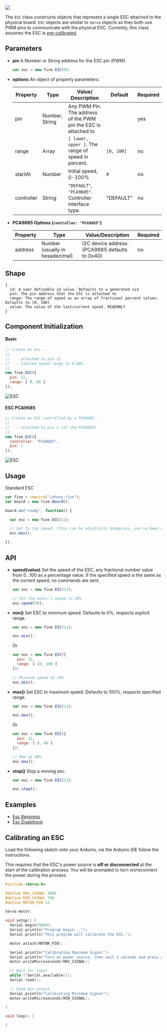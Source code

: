 ![](http://i.gyazo.com/cd7a0b9df8390de58cecdb589fc8cb1c.png)

The `ESC` class constructs objects that represent a single ESC attached to the physical board. `ESC` objects are similar to `Servo` objects as they both use PWM pins to communicate with the physical ESC. Currently, this class assumes the ESC is [pre-calibrated](#wiki-calibrating-an-esc).


## Parameters

- **pin** A Number or String address for the ESC pin (PWM).
  ```js
  var esc = new five.ESC(9);
  ```



- **options** An object of property parameters.

  | Property | Type           | Value/ Description                                                                        | Default| Required |
  |----------|----------------|----------------------------------------|------------------------------------------------------------------------------------|----------|
  | pin      | Number, String | Any PWM Pin. The address of the PWM pin the ESC is attached to || yes      |
  | range    | Array          | `[ lower, upper ]`. The range of speed in percent. | `[0, 100]`                                | no       |
  | startAt  | Number         | Initial speed, 0-100% | `0` | no       |
  | controller    | String  | `"DEFAULT"`, `"PCA9685"`. Controller interface type. | "DEFAULT"                                           | no       |
- **PCA9685 Options (`controller: "PCA9685"`)** 

  | Property | Type                            | Value/Description                              | Required |
  |---------------|---------------------------------|------------------------------------------------|----------|
  | address       | Number (usually in hexadecimal) | I2C device address. (PCA9685 defaults to 0x40) | no       |


## Shape

```
{ 
  id: A user definable id value. Defaults to a generated uid
  pin: The pin address that the ESC is attached to
  range: The range of speed as an array of fractional percent values. Defaults to [0, 100]
  value: The value of the last/current speed. READONLY
}
```

## Component Initialization


#### Basic

```js
// Create an esc...
// 
//   - attached to pin 12
//   - limited speed range to 0-80%
//
new five.ESC({
  pin: 12, 
  range: [ 0, 80 ]
});
```

![ESC](https://raw.github.com/rwaldron/johnny-five/master/docs/breadboard/esc-keypress.png)


#### ESC PCA9685

```js
// Create an ESC controlled by a PCA9685...
// 
//   - attached to pin 1 (of the PCA9685)
//
new five.ESC({
  controller: "PCA9685",
  pin: 1
});
```

![ESC](https://raw.github.com/rwaldron/johnny-five/master/docs/breadboard/esc-PCA9685-b.png)


## Usage

Standard ESC
```js
var five = require("johnny-five");
var board = new five.Board();

board.on("ready", function() {

  var esc = new five.ESC(11);

  // Set to top speed. (this can be physically dangerous, you've been warned.)
  esc.max();

});
```

## API

- **speed(value)** Set the speed of the ESC, any fractional number value from 0...100 as a percentage value. If the specified speed is the same as the current speed, no commands are sent.
  ```js
  var esc = new five.ESC(11);

  // Set the motor's speed to 50%
  esc.speed(50);
  ```

- **min()** Set ESC to minimum speed. Defaults to 0%, respects explicit range.
  ```js
  var esc = new five.ESC(11);

  esc.min();
  ```
  Or 
  ```js
  var esc = new five.ESC({
    pin: 11, 
    range: [ 10, 100 ]
  });

  // Minimum speed at 10%
  esc.min();
  ```

- **max()** Set ESC to maximum speed. Defaults to 100%, respects specified range.
  ```js
  var esc = new five.ESC(11);

  esc.max();
  ```
  Or 
  ```js
  var esc = new five.ESC({
    pin: 11, 
    range: [ 0, 80 ]
  });

  // Max at 80%
  esc.max();
  ```

- **stop()** Stop a moving esc. 
  ```js
  var esc = new five.ESC(12);

  esc.stop();
  ```


<!--remove-start-->

## Examples
- [Esc Keypress](https://github.com/rwldrn/johnny-five/blob/master/docs/esc-keypress.md)
- [Esc Dualshock](https://github.com/rwldrn/johnny-five/blob/master/docs/esc-dualshock.md)

<!--remove-end-->

## Calibrating an ESC

Load the following sketch onto your Arduino, via the Arduino IDE follow the instructions.

This requires that the ESC's power source is **off or disconnected** at the start of the calibration process. You will be prompted to turn on/reconnect the power during the process.

```c
#include <Servo.h>

#define MAX_SIGNAL 2000
#define MIN_SIGNAL 700
#define MOTOR_PIN 12

Servo motor;

void setup() {
  Serial.begin(9600);
  Serial.println("Program begin...");
  Serial.println("This program will calibrate the ESC.");

  motor.attach(MOTOR_PIN);

  Serial.println("Calibrating Maximum Signal");
  Serial.println("Turn on power source, then wait 2 seconds and press any key + <enter>");
  motor.writeMicroseconds(MAX_SIGNAL);

  // Wait for input
  while (!Serial.available());
  Serial.read();

  // Send min output
  Serial.println("Calibrating Minimum Signal");
  motor.writeMicroseconds(MIN_SIGNAL);

}

void loop() {  

}
```